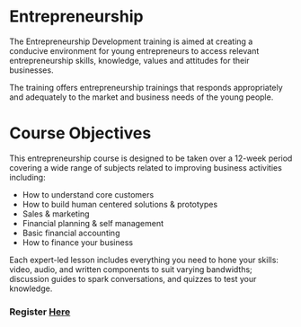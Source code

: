 # Entrepreneurship

The Entrepreneurship Development training is aimed at creating a conducive environment for young entrepreneurs to access relevant entrepreneurship skills, knowledge, values and attitudes for their businesses.

The training offers entrepreneurship trainings that responds appropriately and adequately to the market and business needs of the young people.

# Course Objectives

This entrepreneurship course is designed to be taken over a 12-week period covering a wide range of subjects related to improving business activities including:

* How to understand core customers
* How to build human centered solutions & prototypes
* Sales & marketing
* Financial planning & self management
* Basic financial accounting
* How to finance your business

Each expert-led lesson includes everything you need to hone your skills: video, audio, and written components to suit varying bandwidths; discussion guides to spark conversations, and quizzes to test your knowledge.

### Register **[Here]()**